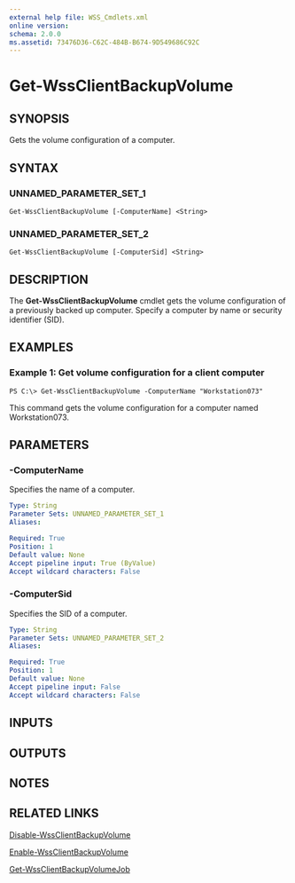 ```yaml
---
external help file: WSS_Cmdlets.xml
online version: 
schema: 2.0.0
ms.assetid: 73476D36-C62C-484B-B674-9D549686C92C
---
```


# Get-WssClientBackupVolume

## SYNOPSIS
Gets the volume configuration of a computer.

## SYNTAX

### UNNAMED_PARAMETER_SET_1
```
Get-WssClientBackupVolume [-ComputerName] <String>
```

### UNNAMED_PARAMETER_SET_2
```
Get-WssClientBackupVolume [-ComputerSid] <String>
```

## DESCRIPTION
The **Get-WssClientBackupVolume** cmdlet gets the volume configuration of a previously backed up computer.
Specify a computer by name or security identifier (SID).

## EXAMPLES

### Example 1: Get volume configuration for a client computer
```
PS C:\> Get-WssClientBackupVolume -ComputerName "Workstation073"
```

This command gets the volume configuration for a computer named Workstation073.

## PARAMETERS

### -ComputerName
Specifies the name of a computer.

```yaml
Type: String
Parameter Sets: UNNAMED_PARAMETER_SET_1
Aliases: 

Required: True
Position: 1
Default value: None
Accept pipeline input: True (ByValue)
Accept wildcard characters: False
```

### -ComputerSid
Specifies the SID of a computer.

```yaml
Type: String
Parameter Sets: UNNAMED_PARAMETER_SET_2
Aliases: 

Required: True
Position: 1
Default value: None
Accept pipeline input: False
Accept wildcard characters: False
```

## INPUTS

## OUTPUTS

## NOTES

## RELATED LINKS

[Disable-WssClientBackupVolume](./Disable-WssClientBackupVolume.md)

[Enable-WssClientBackupVolume](./Enable-WssClientBackupVolume.md)

[Get-WssClientBackupVolumeJob](./Get-WssClientBackupVolumeJob.md)

